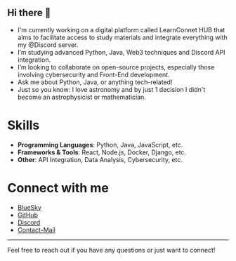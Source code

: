 ## Hi there 👋

- I'm currently working on a digital platform called LearnConnet HUB that aims to facilitate access to study materials and integrate everything with my @Discord server.
- I’m studying advanced Python, Java, Web3 techniques and Discord API integration.
- I’m looking to collaborate on open-source projects, especially those involving cybersecurity and Front-End development.
- Ask me about Python, Java, or anything tech-related!
- Just so you know: I love astronomy and by just 1 decision I didn't become an astrophysicist or mathematician.

# Skills
- **Programming Languages**: Python, Java, JavaScript, etc.
- **Frameworks & Tools**: React, Node.js, Docker, Django, etc.
- **Other**: API Integration, Data Analysis, Cybersecurity, etc.

# Connect with me
- [BlueSky](<https://bsky.app/profile/caioduque.dev>)
- [GitHub](<https://github.com/cai0duque>)
- [Discord](<https://discord.gg/B9aeaWq2UH>)
- [Contact-Mail](<contact@caioduque.dev>)
---

Feel free to reach out if you have any questions or just want to connect!

